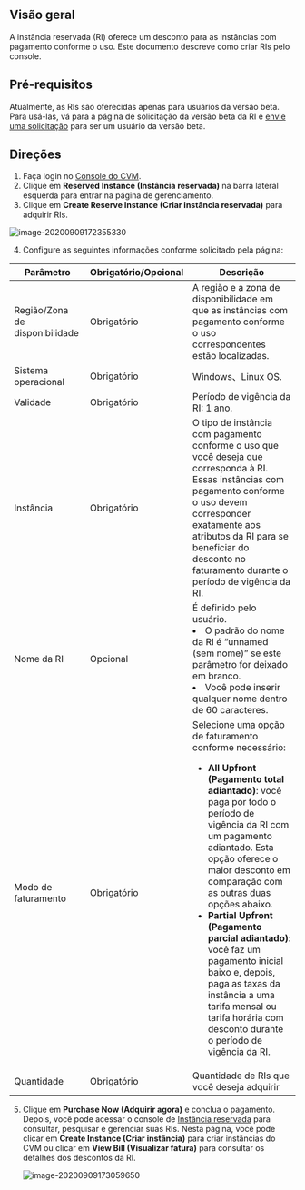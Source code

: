 ## Visão geral

A instância reservada (RI) oferece um desconto para as instâncias com pagamento conforme o uso. Este documento descreve como criar RIs pelo console.

## Pré-requisitos
Atualmente, as RIs são oferecidas apenas para usuários da versão beta. Para usá-las, vá para a página de solicitação da versão beta da RI e [envie uma solicitação](https://intl.cloud.tencent.com/apply/p/bvrqmrrp5ns) para ser um usuário da versão beta.

## Direções
1. Faça login no [Console do CVM](https://console.cloud.tencent.com/cvm/instance/index?rid=1).
2. Clique em **Reserved Instance (Instância reservada)** na barra lateral esquerda para entrar na página de gerenciamento.
3. Clique em **Create Reserve Instance (Criar instância reservada)** para adquirir RIs.

![image-20200909172355330](https://main.qcloudimg.com/raw/f604c27f8faeded74797d78d66ada9c2.png)

4. Configure as seguintes informações conforme solicitado pela página:

| Parâmetro        | Obrigatório/Opcional | Descrição                               |
| ------------------ | --------- | ------------------------------------------------------------ |
| Região/Zona de disponibilidade  | Obrigatório      | A região e a zona de disponibilidade em que as instâncias com pagamento conforme o uso correspondentes estão localizadas.           |
| Sistema operacional    | Obrigatório      | Windows、Linux OS.                                    |
| Validade         | Obrigatório      | Período de vigência da RI: 1 ano.                    |
| Instância         | Obrigatório     | O tipo de instância com pagamento conforme o uso que você deseja que corresponda à RI.</br>Essas instâncias com pagamento conforme o uso devem corresponder exatamente aos atributos da RI para se beneficiar do desconto no faturamento durante o período de vigência da RI.  |
| Nome da RI | Opcional      | É definido pelo usuário. <li> O padrão do nome da RI é “unnamed (sem nome)” se este parâmetro for deixado em branco.</li>  <li> Você pode inserir qualquer nome dentro de 60 caracteres.</li> |
| Modo de faturamento     | Obrigatório      | Selecione uma opção de faturamento conforme necessário:</br> <ul><li>**All Upfront (Pagamento total adiantado)**: você paga por todo o período de vigência da RI com um pagamento adiantado. Esta opção oferece o maior desconto em comparação com as outras duas opções abaixo.</li><li>**Partial Upfront (Pagamento parcial adiantado)**: você faz um pagamento inicial baixo e, depois, paga as taxas da instância a uma tarifa mensal ou tarifa horária com desconto durante o período de vigência da RI. </li></ul> |
| Quantidade         | Obrigatório      | Quantidade de RIs que você deseja adquirir                             |


5. Clique em **Purchase Now (Adquirir agora)** e conclua o pagamento. Depois, você pode acessar o console de [Instância reservada](https://console.cloud.tencent.com/cvm/reservedinstances/) para consultar, pesquisar e gerenciar suas RIs. Nesta página, você pode clicar em **Create Instance (Criar instância)** para criar instâncias do CVM ou clicar em **View Bill (Visualizar fatura)** para consultar os detalhes dos descontos da RI.

   ![image-20200909173059650](https://main.qcloudimg.com/raw/86912bb5b8ceabbb071fbb6cfa06cadf.png)
